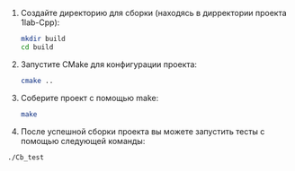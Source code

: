 1. Создайте директорию для сборки (находясь в дирректории проекта 1lab-Cpp):
   ```sh
   mkdir build
   cd build
   ```
2. Запустите CMake для конфигурации проекта:
   ```sh
   cmake ..
   ```
3. Соберите проект с помощью make:
   ```sh
   make
   ```
4. После успешной сборки проекта вы можете запустить тесты с помощью следующей команды:
  ```sh
  ./Cb_test
  ```
